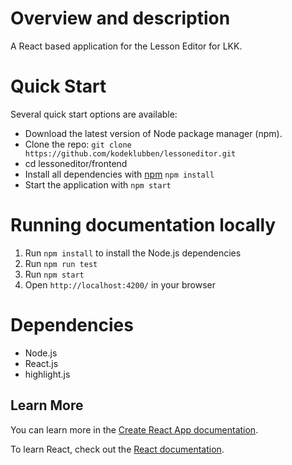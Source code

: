 # Overview and description

A React based application for the Lesson Editor for LKK.

# Quick Start

Several quick start options are available:

- Download the latest version of Node package manager (npm).
- Clone the repo: `git clone https://github.com/kodeklubben/lessoneditor.git`
- cd lessoneditor/frontend
- Install all dependencies with [npm](https://www.npmjs.com/) `npm install`
- Start the application with `npm start`


# Running documentation locally

1. Run `npm install` to install the Node.js dependencies
2. Run `npm run test`
3. Run `npm start`
4. Open `http://localhost:4200/` in your browser

# Dependencies

- Node.js
- React.js
- highlight.js

## Learn More

You can learn more in the [Create React App documentation](https://facebook.github.io/create-react-app/docs/getting-started).

To learn React, check out the [React documentation](https://reactjs.org/).
